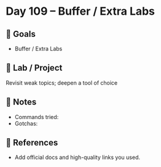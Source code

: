 # Day 109 – Buffer / Extra Labs

## 🎯 Goals
- Buffer / Extra Labs

## 🔧 Lab / Project
Revisit weak topics; deepen a tool of choice

## 📝 Notes
- Commands tried:
- Gotchas:

## 🔎 References
- Add official docs and high-quality links you used.

